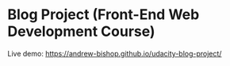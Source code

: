 # Blog Project (Front-End Web Development Course)

Live demo: https://andrew-bishop.github.io/udacity-blog-project/
